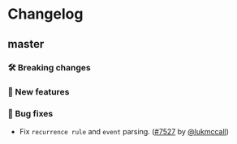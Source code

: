 # Changelog

## master

### 🛠 Breaking changes

### 🎉 New features

### 🐛 Bug fixes

- Fix `recurrence rule` and `event` parsing. ([#7527](https://github.com/expo/expo/pull/7527) by [@lukmccall](https://github.com/lukmccall))
